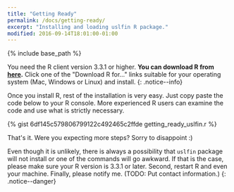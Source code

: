 ```yaml
---
title: "Getting Ready"
permalink: /docs/getting-ready/
excerpt: "Installing and loading uslfin R package."
modified: 2016-09-14T18:01:00-01:00
---
```


{% include base_path %}

You need the R client version 3.3.1 or higher. **You can download R from [here](https://cran.r-project.org/).** Click one of the "Download R for..." links suitable for your operating system (Mac, Windows or Linux) and install.
{: .notice--info}

Once you install R, rest of the installation is very easy. Just copy paste the code below to your R console. More experienced R users can examine the code and use what is strictly necessary.

{% gist 6df145c579806799122c492465c2ffde getting_ready_uslfin.r %}

That's it. Were you expecting more steps? Sorry to disappoint :)

Even though it is unlikely, there is always a possibility that `uslfin` package will not install or one of the commands will go awkward. If that is the case, please make sure your R version is 3.3.1 or later. Second, restart R and even your machine. Finally, please notify me. (TODO: Put contact information.)
{: .notice--danger}

<!--
Minimal Mistakes has been developed to be 100% compatible with hosting a site on [GitHub Pages](https://pages.github.com/). To get up and running with a new GitHub repository quickly, follow these steps or jump ahead to the [full installation guide]({{ base_path }}/docs/installation/).

## Fork the Theme

Fork the [Minimal Mistakes theme](https://github.com/mmistakes/minimal-mistakes/fork), then rename the repo to **USERNAME.github.io** --- replacing **USERNAME** with your GitHub username.

<figure>
  <img src="{{ base_path }}/images/mm-theme-fork-repo.png" alt="fork Minimal Mistakes">
</figure>

**Note:** Your Jekyll site should be viewable immediately at <http://USERNAME.github.io>. If it's not, you can force a rebuild by **Customizing Your Site** (see below for more details).
{: .notice--warning}

If you're hosting several Jekyll based sites under the same GitHub username you will have to use Project Pages instead of User Pages. Essentially you rename the repo to something other than **USERNAME.github.io** and create a `gh-pages` branch off of `master`. For more details on how to set things up check [GitHub's documentation](https://help.github.com/articles/user-organization-and-project-pages/).

<figure>
  <img src="{{ base_path }}/images/mm-gh-pages.gif" alt="creating a new branch on GitHub">
</figure>

**ProTip:** Be sure to [delete](https://github.com/blog/1377-create-and-delete-branches) the `gh-pages` branch if you forked Minimal Mistakes. This branch contains the documentation and demo site for the theme and you probably don't want that showing up in your repo.
{: .notice--info}

## Customize Your Site

Open up `_config.yml` found in the root of the repo and edit anything under **Site Settings**. For a full explanation of every setting be sure to read the [**Configuration**]({{ base_path }}/docs/configuration/) section, but for now let's just change the site's title.

<figure>
  <img src="{{ base_path }}/images/mm-github-edit-config.gif" alt="editing _config.yml file">
  <figcaption>Edit text files without leaving GitHub.com</figcaption>
</figure>

Committing a change to `_config.yml` (or any file in your repository) will force GitHub Pages to rebuild your site with Jekyll. It should then be viewable a few seconds later at `https://USERNAME.github.io`.

---

Congratulations! You've successfully forked the theme and are up an running with GitHub Pages. Now you're ready to add content and customize the site further.
-->
